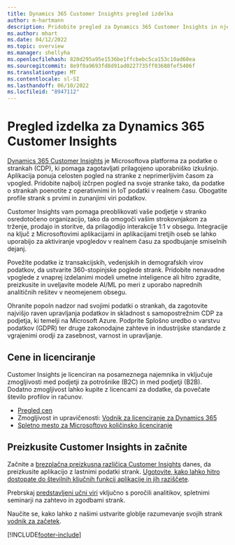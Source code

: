```yaml
---
title: Dynamics 365 Customer Insights pregled izdelka
author: m-hartmann
description: Pridobite pregled za Dynamics 365 Customer Insights in njegove glavne značilnosti.
ms.author: mhart
ms.date: 04/12/2022
ms.topic: overview
ms.manager: shellyha
ms.openlocfilehash: 820d295a95e1536be1ffcbebc5ca153c10ad60ea
ms.sourcegitcommit: 8e9f0a9693fd8d91ad0227735ff03688fef5406f
ms.translationtype: MT
ms.contentlocale: sl-SI
ms.lasthandoff: 06/10/2022
ms.locfileid: "8947112"
---
```

# <a name="product-overview-for-dynamics-365-customer-insights"></a>Pregled izdelka za Dynamics 365 Customer Insights

[Dynamics 365 Customer Insights](https://dynamics.microsoft.com/ai/customer-insights/) je Microsoftova platforma za podatke o strankah (CDP), ki pomaga zagotavljati prilagojeno uporabniško izkušnjo. Aplikacija ponuja celosten pogled na stranke z neprimerljivim časom za vpogled. Pridobite najbolj izčrpen pogled na svoje stranke tako, da podatke o strankah poenotite z operativnimi in IoT podatki v realnem času. Obogatite profile strank s prvimi in zunanjimi viri podatkov. 

Customer Insights vam pomaga preoblikovati vaše podjetje v stranko osredotočeno organizacijo, tako da omogoči vašim strokovnjakom za trženje, prodajo in storitve, da prilagodijo interakcije 1:1 v obsegu. Integracije na ključ z Microsoftovimi aplikacijami in aplikacijami tretjih oseb se lahko uporabijo za aktiviranje vpogledov v realnem času za spodbujanje smiselnih dejanj.

Povežite podatke iz transakcijskih, vedenjskih in demografskih virov podatkov, da ustvarite 360-stopinjske poglede strank. Pridobite nenavadne vpoglede z vnaprej izdelanimi modeli umetne inteligence ali hitro zgradite, preizkusite in uveljavite modele AI/ML po meri z uporabo naprednih analitičnih rešitev v neomejenem obsegu.

Ohranite popoln nadzor nad svojimi podatki o strankah, da zagotovite najvišjo raven upravljanja podatkov in skladnost s samopostrežnim CDP za podjetja, ki temelji na Microsoft Azure. Podprite Splošno uredbo o varstvu podatkov (GDPR) ter druge zakonodajne zahteve in industrijske standarde z vgrajenimi orodji za zasebnost, varnost in upravljanje.

## <a name="pricing-and-licensing"></a>Cene in licenciranje
Customer Insights je licenciran na posameznega najemnika in vključuje zmogljivosti med podjetji za potrošnike (B2C) in med podjetji (B2B). Dodatno zmogljivost lahko kupite z licencami za dodatke, da povečate število profilov in računov.

- [Pregled cen](https://dynamics.microsoft.com/ai/customer-insights/pricing/)
- Zmogljivost in upravičenosti: [Vodnik za licenciranje za Dynamics 365](https://go.microsoft.com/fwlink/?LinkId=866544)
- [Spletno mesto za Microsoftovo količinsko licenciranje](https://www.microsoft.com/licensing/how-to-buy/how-to-buy)

## <a name="try-customer-insights-and-get-started"></a>Preizkusite Customer Insights in začnite

Začnite a [brezplačna preizkusna različica Customer Insights](https://signup.microsoft.com/create-account/signup?SKU=036c2481-aa8a-47cd-ab43-324f0c157c2d&ali=1&RU=https:%2F%2Fhome.ci.ai.dynamics.com%2Fstart%2Ftrial&products=036c2481-aa8a-47cd-ab43-324f0c157c2d) danes, da preizkusite aplikacijo z lastnimi podatki strank. [Ugotovite, kako lahko hitro dostopate do številnih ključnih funkcij aplikacije in jih raziščete](trial-signup.md). 

Prebrskaj [predstavljeni učni viri](https://dynamics.microsoft.com/ai/customer-insights/resources/) vključno s poročili analitikov, spletnimi seminarji na zahtevo in zgodbami strank.

Naučite se, kako lahko z našimi ustvarite globlje razumevanje svojih strank [vodnik za začetek](get-started.md).

[!INCLUDE[footer-include](includes/footer-banner.md)]
